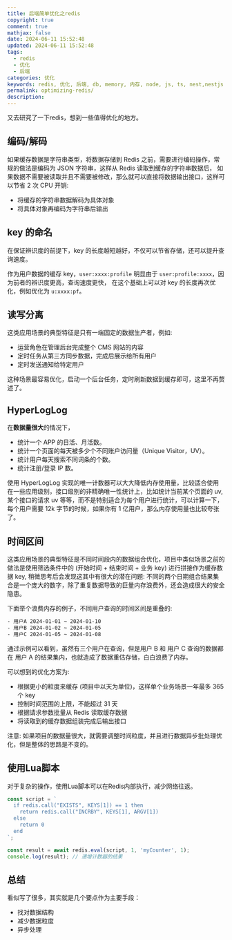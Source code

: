 ```yaml
---
title: 后端简单优化之redis
copyright: true
comment: true
mathjax: false
date: 2024-06-11 15:52:48
updated: 2024-06-11 15:52:48
tags:
  - redis
  - 优化
  - 后端
categories: 优化
keywords: redis, 优化, 后端, db, memory, 内存, node, js, ts, nest,nestjs
permalink: optimizing-redis/
description:
---
```

又去研究了一下redis，想到一些值得优化的地方。

<!-- more -->
## 编码/解码

如果缓存数据是字符串类型，将数据存储到 Redis 之前，需要进行编码操作，常规的做法是编码为 JSON 字符串，这样从 Redis 读取到缓存的字符串数据后， 如果数据不需要被读取并且不需要被修改，那么就可以直接将数据输出接口，这样可以节省 2 次 CPU 开销:

- 将缓存的字符串数据解码为具体对象
- 将具体对象再编码为字符串后输出

## key 的命名

在保证辨识度的前提下，key 的长度越短越好，不仅可以节省存储，还可以提升查询速度。

作为用户数据的缓存 key，`user:xxxx:profile` 明显由于 `user:profile:xxxx`，因为前者的辨识度更高，查询速度更快， 在这个基础上可以对 key 的长度再次优化，例如优化为 `u:xxxx:pf`。

## 读写分离

这类应用场景的典型特征是只有一端固定的数据生产者，例如:

- 运营角色在管理后台完成整个 CMS 网站的内容
- 定时任务从第三方同步数据，完成后展示给所有用户
- 定时发送通知给特定用户

这种场景最容易优化，启动一个后台任务，定时刷新数据到缓存即可，这里不再赘述了。

## HyperLogLog

在**数据量很大**的情况下，

- 统计一个 APP 的日活、月活数。
- 统计一个页面的每天被多少个不同账户访问量（Unique Visitor，UV）。
- 统计用户每天搜索不同词条的个数。
- 统计注册/登录 IP 数。

使用 HyperLogLog 实现的唯一计数器可以大大降低内存使用量，比较适合使用在一些应用级别，接口级别的非精确唯一性统计上，比如统计当前某个页面的 uv, 某个接口的请求 uv 等等，而不是特别适合为每个用户进行统计，可以计算一下，每个用户需要 12k 字节的时候，如果你有 1 亿用户，那么内存使用量也比较夸张了。

## 时间区间

这类应用场景的典型特征是不同时间段内的数据组合优化，项目中类似场景之前的做法是使用筛选条件中的 (开始时间 + 结束时间 + 业务 key) 进行拼接作为缓存数据 key, 稍微思考后会发现这其中有很大的潜在问题: 不同的两个日期组合结果集合是一个庞大的数字，除了重复数据导致的巨量内存浪费外，还会造成很大的安全隐患。

下面举个浪费内存的例子，不同用户查询的时间区间是重叠的:

```txt
- 用户A 2024-01-01 ~ 2024-01-10
- 用户B 2024-01-02 ~ 2024-01-05
- 用户C 2024-01-05 ~ 2024-01-08
```

通过示例可以看到，虽然有三个用户在查询，但是用户 B 和 用户 C 查询的数据都在 用户 A 的结果集内，也就造成了数据重估存储，白白浪费了内存。

可以想到的优化方案为:

- 根据更小的粒度来缓存 (项目中以天为单位)，这样单个业务场景一年最多 365 个 key
- 控制时间范围的上限，不能超过 31 天
- 根据请求参数批量从 Redis 读取缓存数据
- 将读取到的缓存数据组装完成后输出接口

注意: 如果项目的数据量很大，就需要调整时间粒度，并且进行数据异步批处理优化，但是整体的思路是不变的。

## 使用Lua脚本

对于复杂的操作，使用Lua脚本可以在Redis内部执行，减少网络往返。

```js
const script = `
  if redis.call("EXISTS", KEYS[1]) == 1 then
    return redis.call("INCRBY", KEYS[1], ARGV[1])
  else
    return 0
  end
`;

const result = await redis.eval(script, 1, 'myCounter', 1);
console.log(result); // 递增计数器的结果
```

## 总结

看似写了很多，其实就是几个要点作为主要手段：

- 找对数据结构
- 减少数据粒度
- 异步处理
